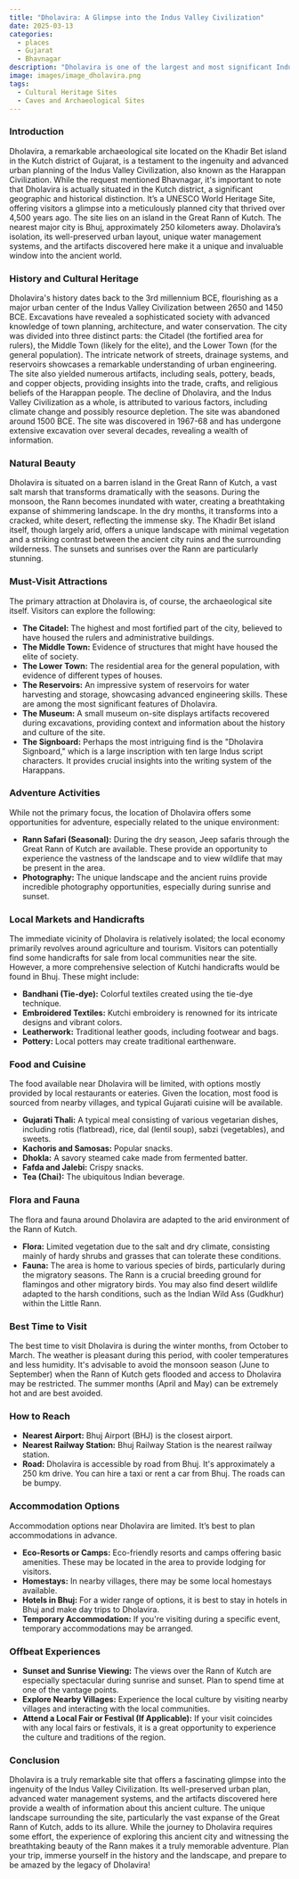 ```yaml
---
title: "Dholavira: A Glimpse into the Indus Valley Civilization"
date: 2025-03-13
categories:
  - places
  - Gujarat
  - Bhavnagar
description: "Dholavira is one of the largest and most significant Indus Valley (Harappan) sites in India, showcasing advanced urban planning. Located in the Bhavnagar district of Gujarat, it features intricate water management systems, granaries, and evidence of a well-organized city layout."
image: images/image_dholavira.png
tags: 
  - Cultural Heritage Sites
  - Caves and Archaeological Sites
---
```



### **Introduction**

Dholavira, a remarkable archaeological site located on the Khadir Bet island in the Kutch district of Gujarat, is a testament to the ingenuity and advanced urban planning of the Indus Valley Civilization, also known as the Harappan Civilization.  While the request mentioned Bhavnagar, it's important to note that Dholavira is actually situated in the Kutch district, a significant geographic and historical distinction. It’s a UNESCO World Heritage Site, offering visitors a glimpse into a meticulously planned city that thrived over 4,500 years ago.  The site lies on an island in the Great Rann of Kutch. The nearest major city is Bhuj, approximately 250 kilometers away. Dholavira’s isolation, its well-preserved urban layout, unique water management systems, and the artifacts discovered here make it a unique and invaluable window into the ancient world.

### **History and Cultural Heritage**

Dholavira's history dates back to the 3rd millennium BCE, flourishing as a major urban center of the Indus Valley Civilization between 2650 and 1450 BCE.  Excavations have revealed a sophisticated society with advanced knowledge of town planning, architecture, and water conservation. The city was divided into three distinct parts: the Citadel (the fortified area for rulers), the Middle Town (likely for the elite), and the Lower Town (for the general population). The intricate network of streets, drainage systems, and reservoirs showcases a remarkable understanding of urban engineering.  The site also yielded numerous artifacts, including seals, pottery, beads, and copper objects, providing insights into the trade, crafts, and religious beliefs of the Harappan people. The decline of Dholavira, and the Indus Valley Civilization as a whole, is attributed to various factors, including climate change and possibly resource depletion. The site was abandoned around 1500 BCE. The site was discovered in 1967-68 and has undergone extensive excavation over several decades, revealing a wealth of information.

### **Natural Beauty**

Dholavira is situated on a barren island in the Great Rann of Kutch, a vast salt marsh that transforms dramatically with the seasons.  During the monsoon, the Rann becomes inundated with water, creating a breathtaking expanse of shimmering landscape. In the dry months, it transforms into a cracked, white desert, reflecting the immense sky. The Khadir Bet island itself, though largely arid, offers a unique landscape with minimal vegetation and a striking contrast between the ancient city ruins and the surrounding wilderness. The sunsets and sunrises over the Rann are particularly stunning.

### **Must-Visit Attractions**

The primary attraction at Dholavira is, of course, the archaeological site itself.  Visitors can explore the following:

*   **The Citadel:** The highest and most fortified part of the city, believed to have housed the rulers and administrative buildings. 
*   **The Middle Town:** Evidence of structures that might have housed the elite of society.
*   **The Lower Town:** The residential area for the general population, with evidence of different types of houses.
*   **The Reservoirs:**  An impressive system of reservoirs for water harvesting and storage, showcasing advanced engineering skills.  These are among the most significant features of Dholavira. 
*   **The Museum:** A small museum on-site displays artifacts recovered during excavations, providing context and information about the history and culture of the site.
*   **The Signboard:** Perhaps the most intriguing find is the "Dholavira Signboard," which is a large inscription with ten large Indus script characters. It provides crucial insights into the writing system of the Harappans.

### **Adventure Activities**

While not the primary focus, the location of Dholavira offers some opportunities for adventure, especially related to the unique environment:

*   **Rann Safari (Seasonal):**  During the dry season, Jeep safaris through the Great Rann of Kutch are available. These provide an opportunity to experience the vastness of the landscape and to view wildlife that may be present in the area.
*   **Photography:** The unique landscape and the ancient ruins provide incredible photography opportunities, especially during sunrise and sunset.

### **Local Markets and Handicrafts**

The immediate vicinity of Dholavira is relatively isolated; the local economy primarily revolves around agriculture and tourism. Visitors can potentially find some handicrafts for sale from local communities near the site. However, a more comprehensive selection of Kutchi handicrafts would be found in Bhuj.  These might include:

*   **Bandhani (Tie-dye):** Colorful textiles created using the tie-dye technique.
*   **Embroidered Textiles:**  Kutchi embroidery is renowned for its intricate designs and vibrant colors.
*   **Leatherwork:**  Traditional leather goods, including footwear and bags.
*   **Pottery:**  Local potters may create traditional earthenware.

### **Food and Cuisine**

The food available near Dholavira will be limited, with options mostly provided by local restaurants or eateries. Given the location, most food is sourced from nearby villages, and typical Gujarati cuisine will be available.

*   **Gujarati Thali:** A typical meal consisting of various vegetarian dishes, including rotis (flatbread), rice, dal (lentil soup), sabzi (vegetables), and sweets.
*   **Kachoris and Samosas:** Popular snacks.
*   **Dhokla:** A savory steamed cake made from fermented batter.
*   **Fafda and Jalebi:** Crispy snacks.
*   **Tea (Chai):** The ubiquitous Indian beverage.

### **Flora and Fauna**

The flora and fauna around Dholavira are adapted to the arid environment of the Rann of Kutch.

*   **Flora:** Limited vegetation due to the salt and dry climate, consisting mainly of hardy shrubs and grasses that can tolerate these conditions.
*   **Fauna:** The area is home to various species of birds, particularly during the migratory seasons. The Rann is a crucial breeding ground for flamingos and other migratory birds. You may also find desert wildlife adapted to the harsh conditions, such as the Indian Wild Ass (Gudkhur) within the Little Rann. 

### **Best Time to Visit**

The best time to visit Dholavira is during the winter months, from October to March. The weather is pleasant during this period, with cooler temperatures and less humidity. It's advisable to avoid the monsoon season (June to September) when the Rann of Kutch gets flooded and access to Dholavira may be restricted. The summer months (April and May) can be extremely hot and are best avoided.

### **How to Reach**

*   **Nearest Airport:** Bhuj Airport (BHJ) is the closest airport.
*   **Nearest Railway Station:** Bhuj Railway Station is the nearest railway station.
*   **Road:** Dholavira is accessible by road from Bhuj. It's approximately a 250 km drive. You can hire a taxi or rent a car from Bhuj. The roads can be bumpy.

### **Accommodation Options**

Accommodation options near Dholavira are limited. It’s best to plan accommodations in advance.

*   **Eco-Resorts or Camps:** Eco-friendly resorts and camps offering basic amenities. These may be located in the area to provide lodging for visitors.
*   **Homestays:** In nearby villages, there may be some local homestays available.
*   **Hotels in Bhuj:** For a wider range of options, it is best to stay in hotels in Bhuj and make day trips to Dholavira.
*   **Temporary Accommodation:** If you're visiting during a specific event, temporary accommodations may be arranged.

### **Offbeat Experiences**

*   **Sunset and Sunrise Viewing:**  The views over the Rann of Kutch are especially spectacular during sunrise and sunset. Plan to spend time at one of the vantage points.
*   **Explore Nearby Villages:** Experience the local culture by visiting nearby villages and interacting with the local communities.
*   **Attend a Local Fair or Festival (If Applicable):** If your visit coincides with any local fairs or festivals, it is a great opportunity to experience the culture and traditions of the region.

### **Conclusion**

Dholavira is a truly remarkable site that offers a fascinating glimpse into the ingenuity of the Indus Valley Civilization. Its well-preserved urban plan, advanced water management systems, and the artifacts discovered here provide a wealth of information about this ancient culture. The unique landscape surrounding the site, particularly the vast expanse of the Great Rann of Kutch, adds to its allure. While the journey to Dholavira requires some effort, the experience of exploring this ancient city and witnessing the breathtaking beauty of the Rann makes it a truly memorable adventure. Plan your trip, immerse yourself in the history and the landscape, and prepare to be amazed by the legacy of Dholavira!


